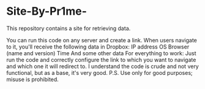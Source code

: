 # Site-By-Pr1me-
This repository contains a site for retrieving data.

You can run this code on any server and create a link. When users navigate to it, you'll receive the following data in Dropbox:
IP address
OS
Browser (name and version)
Time
And some other data
For everything to work:
Just run the code and correctly configure the link to which you want to navigate and which one it will redirect to.
I understand the code is crude and not very functional, but as a base, it's very good.
P.S. Use only for good purposes; misuse is prohibited.
